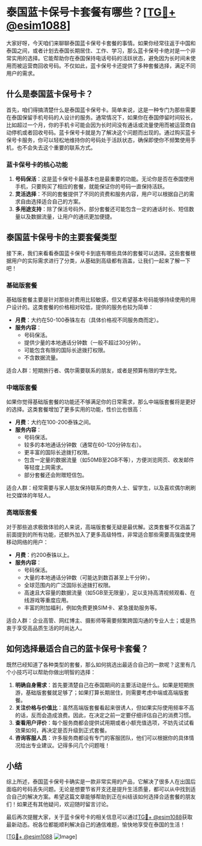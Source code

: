 # 泰国蓝卡保号卡套餐有哪些？[[TG💪+ @esim1088](https://t.me/s/esim1088)]

大家好呀，今天咱们来聊聊泰国蓝卡保号卡套餐的事情。如果你经常往返于中国和泰国之间，或者计划去泰国长期居住、工作、学习，那么蓝卡保号卡绝对是一个非常实用的选择。它能帮助你在泰国保持电话号码的活跃状态，避免因为长时间未使用而被运营商回收号码。不仅如此，蓝卡保号卡还提供了多种套餐选择，满足不同用户的需求。

## 什么是泰国蓝卡保号卡？

首先，咱们得搞清楚什么是泰国蓝卡保号卡。简单来说，这是一种专门为那些需要在泰国保留手机号码的人设计的服务。通常情况下，如果你在泰国停留时间较长，比如超过一个月，你的手机卡可能会因为长时间没有通话或流量使用而被运营商自动停机或者回收号码。蓝卡保号卡就是为了解决这个问题而出现的。通过购买蓝卡保号卡服务，你可以轻松地维持你的号码处于活跃状态，确保即使你不频繁使用手机，也不会失去这个重要的联系方式。

### 蓝卡保号卡的核心功能

1. **号码保活**：这是蓝卡保号卡最基本也是最重要的功能。无论你是否在泰国使用手机，只要购买了相应的套餐，就能保证你的号码一直保持活跃。
2. **灵活选择**：不同的套餐提供了不同的资费和服务内容，用户可以根据自己的需求自由选择适合自己的方案。
3. **多用途支持**：除了保活号码外，部分套餐还可能包含一定的通话时长、短信数量以及数据流量，让用户的通讯更加便捷。

## 泰国蓝卡保号卡的主要套餐类型

接下来，我们来看看泰国蓝卡保号卡到底有哪些具体的套餐可以选择。这些套餐根据用户的实际需求进行了分类，从基础到高级都有涵盖，让我们一起来了解一下吧！

### 基础版套餐

基础版套餐主要是针对那些对费用比较敏感，但又希望基本号码能够持续使用的用户设计的。这类套餐的价格相对较低，提供的服务也较为简单：

- **月费**：大约在50-100泰铢左右（具体价格视不同服务商而定）。
- **服务内容**：
  - 号码保活。
  - 提供少量的本地通话分钟数（一般不超过30分钟）。
  - 可能包含有限的国际长途拨打权限。
  - 不含数据流量。

适合人群：短期旅行者、偶尔需要联系的朋友，或者是预算有限的学生党。

### 中端版套餐

如果你觉得基础版套餐的功能还不够满足你的日常需求，那么中端版套餐将是更好的选择。这类套餐增加了更多实用的功能，性价比也很高：

- **月费**：大约在100-200泰铢之间。
- **服务内容**：
  - 号码保活。
  - 较多的本地通话分钟数（通常在60-120分钟左右）。
  - 更丰富的国际长途拨打权限。
  - 包含一定量的数据流量（如50MB至2GB不等），方便浏览网页、收发邮件等轻度上网需求。
  - 部分套餐还会附赠短信包。

适合人群：经常需要与家人朋友保持联系的商务人士、留学生，以及喜欢偶尔刷刷社交媒体的年轻人。

### 高端版套餐

对于那些追求极致体验的人来说，高端版套餐无疑是最优解。这类套餐不仅涵盖了前面提到的所有功能，还额外加入了更多高级特性，非常适合那些需要高强度使用移动网络的用户：

- **月费**：约200泰铢以上。
- **服务内容**：
  - 号码保活。
  - 大量的本地通话分钟数（可能达到数百甚至上千分钟）。
  - 全球范围内的广泛国际长途拨打权限。
  - 高速且大容量的数据流量（如5GB至无限量），足以支持高清视频观看、在线游戏等重度应用。
  - 丰富的附加福利，例如免费更换SIM卡、紧急援助服务等。

适合人群：企业高管、网红博主、摄影师等需要频繁跨国沟通的专业人士；或是热衷于享受高品质生活的时尚达人。

## 如何选择最适合自己的蓝卡保号卡套餐？

既然已经知道了各种类型的套餐，那么如何挑选出最适合自己的一款呢？这里有几个小技巧可以帮助你做出明智的选择：

1. **明确自身需求**：首先要清楚自己在泰国期间的主要活动是什么。如果是短期旅游，基础版套餐就足够了；如果打算长期居住，则需要考虑中端或高端版套餐。
2. **关注价格与价值比**：虽然高端版套餐看起来很诱人，但如果实际使用频率不高的话，反而会造成浪费。因此，在决定之前一定要仔细评估自己的消费习惯。
3. **查看用户评价**：每个服务商都会提供试用期或者小额充值选项，不妨先试试看效果如何，再决定是否升级到正式套餐。
4. **咨询客服人员**：许多服务商都设有专门的客服团队，他们可以根据你的具体情况给出专业建议。记得多问几个问题哦！

## 小结

综上所述，泰国蓝卡保号卡确实是一款非常实用的产品，它解决了很多人在出国后面临的号码丢失问题。无论是想要节省开支还是提升生活质量，都可以从中找到适合自己的解决方案。希望这篇文章能够帮助到正在纠结该如何选择合适套餐的朋友们！如果还有其他疑问，欢迎随时留言讨论。

最后再次提醒大家，关于蓝卡保号卡的相关信息可以通过[TG💪+ @esim1088](https://t.me/s/esim1088)获取最新动态。祝各位都能顺利解决自己的通信难题，愉快地享受在泰国的生活！

[[TG💪+ @esim1088](https://t.me/s/esim1088) ![Image](https://i.postimg.cc/4NQfJmqS/Snipaste-2025-05-13-00-14-12.png)]